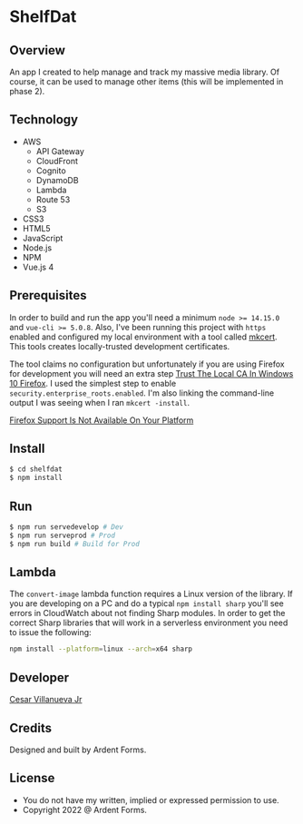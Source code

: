 # ShelfDat

## Overview
An app I created to help manage and track my massive media library. Of course, it can be used to manage other items (this will be implemented in phase 2).

## Technology
+ AWS
  + API Gateway
  + CloudFront
  + Cognito
  + DynamoDB
  + Lambda
  + Route 53
  + S3
+ CSS3
+ HTML5
+ JavaScript
+ Node.js
+ NPM
+ Vue.js 4

## Prerequisites
In order to build and run the app you'll need a minimum `node >= 14.15.0` and `vue-cli >= 5.0.8`. Also, I've been running this project with `https` enabled and configured my local environment with a tool called [mkcert](https://github.com/FiloSottile/mkcert). This tools creates locally-trusted development certificates.

The tool claims no configuration but unfortunately if you are using Firefox for development you will need an extra step [Trust The Local CA In Windows 10 Firefox](https://gist.github.com/cecilemuller/9492b848eb8fe46d462abeb26656c4f8#windows-10-firefox). I used the simplest step to enable `security.enterprise_roots.enabled`. I'm also linking the command-line output I was seeing when I ran `mkcert -install`.

[Firefox Support Is Not Available On Your Platform](https://github.com/FiloSottile/mkcert/issues/266)

## Install
```bash
$ cd shelfdat
$ npm install
```

## Run
```bash
$ npm run servedevelop # Dev
$ npm run serveprod # Prod
$ npm run build # Build for Prod
```

## Lambda
The `convert-image` lambda function requires a Linux version of the library. If you are developing on a PC and do a typical `npm install sharp` you'll see errors in CloudWatch about not finding Sharp modules. In order to get the correct Sharp libraries that will work in a serverless environment you need to issue the following:
```bash
npm install --platform=linux --arch=x64 sharp
```

## Developer
[Cesar Villanueva Jr](https://codeengie.com)

## Credits
Designed and built by Ardent Forms.

## License
+ You do not have my written, implied or expressed permission to use.
+ Copyright 2022 @ Ardent Forms.